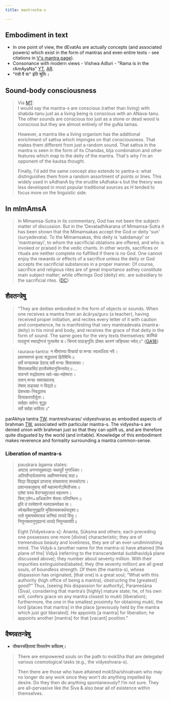 ```yaml
---
title: mantresha-s

---
```

## Embodiment in text
- In one point of view, the dEvatAs are actually concepts (and associated powers) which exist in the form of mantras and even entire texts - see citations in [V's mantra page](/mantra/)).
- Consonance with modern views - Vishwa Adluri - "Rama is in the rAmAyaNa" [YT](https://twitter.com/agnimaan/status/1047594919085264896), [AR](https://archive.org/details/hindu-sanskrit-lectures/20180929-0001-ThinkOlio+_+Time%2C+Desire+and+Action+-+Ramayana+and+The+Cosmic+Game.mp3).
- "रसो वै सः" इति श्रुतिः।

## Sound-body consciousness
> Via [MT](https://twitter.com/blog_supplement/status/1276021150229901312):  
> I would say the mantra-s are conscious (rather than living) with shabda-tanu just as a living being is conscious with an ANava-tanu. The other sounds are conscious too just as a stone or dead wood is conscious but they are almost entirely of the guNa tamas.
>
> However, a mantra like a living organism has the additional enrichment of sattva which impinges on that consciousness. That makes them different from just a random sound. That sattva in the mantra is seen in the form of its Chandas, bIja combination and other features which map to the deity of the mantra. That's why I'm an opponent of the kautsa thought. 
>
> Finally, I'd add the same concept also extends to yantra-s: what distinguishes them from a random assortment of points or lines. This widely used in sAdhanA by the erudite sAdhaka-s but the theory was less developed in most popular traditional sources as H tended to focus more on the linguistic side. 

## In mImAmsA
> In Mimamsa-Sutra in its commentary, God has not been the subject-matter of discussion. But in the ’Devatadhikarana of Mimamsa-Sutra it has been shown that the Mimamsakas accept the God or deity 'sun' (suryadevata). To the Mimamsakas, this deity is 'sabdamayi' or 'mantramayi', to whom the sacrificial oblations are offered, and who is invoked or praised in the vedic chants. In other words, sacrifices or rituals are neither complete no fulfilled if there is no God. One cannot enjoy the rewards or effects of a sacrifice unless the deity or God accepts the sacrificial substances in a proper manner. Of course, sacrifice and religious rites are of great importance asthey constitute main subject matter; while offerings God (deity) etc. are subsidiary to the sacrificial rites. {[DC](http://shodhganga.inflibnet.ac.in/bitstream/10603/164519/11/11_chapter%208.pdf)}

## शैवतन्त्रेषु
> "They are deities embodied in the form of objects or sounds. When one receives a mantra from an ācārya/guru (a teacher), having received proper initiation, and recites every letter of it with caution and competence, he is manifesting that very mantradevata (mantra-deity) in his mind and body, and receives the grace of that deity in the form of sound. The same goes for the very texts themselves: कामिकं पादयुग्मं स्याद्योगजं गुल्फमेव च। चिन्त्यं पादाङ्गुलिः प्रोक्तः कारणं जङ्घिका भवेत्॥" {[GA18](http://indiafacts.org/text-as-text-text-as-deity-reconciling-ritual-rules-of-textual-traditions-with-devotion-to-the-gods/)}

> raurava-tantra:
> न मीमांस्या विचार्या वा मन्त्राः स्वल्पधिया नरैः।  
> प्रमाणमागमं कृत्वा श्रद्धातव्यं हितैषिभिः॥  
> सर्वे मन्त्रात्मक देवास् सर्वे मन्त्राः शिवात्मकाः।  
> शिवात्मकमिदं ज्ञात्वैवमेवानुचिन्तयेत्॥ ...  
> यावन्तो रुद्रदेवाश्च रक्षो-यक्ष-महेश्वराः।  
> तावन् मन्त्राः समाख्यातस्  
> तेषाम् सङ्ख्या न विद्यते॥  
> देशभाषा-निबद्धाश्च  
> दिव्याक्षरपदैर्युताः।  
> सर्वज्ञाः सर्वगाः शुद्धाः  
> सर्वे सर्वज्ञ भाविताः॥"

parAkhya tantra [TW](https://twitter.com/GhorAngirasa/status/867148873692835840). mantreshvaras/ vidyeshvaras as embodied aspects of brahman [TW](https://twitter.com/GhorAngirasa/status/899223199996461056), associated with particular mantra-s. The vidyesha-s are denied union with brahman just so that they can uplift us, and are therefore quite disgusted by the world (and irritable). Knowledge of this embodiment makes reverence and formality surrounding a mantra common-sense.

### Liberation of mantra-s
> pauṣkara āgama states:  
> अष्टाव् अनन्तसूक्ष्माद्याः यथापूर्वं गुणाधिकाः।  
> अतिसौन्दर्यलावण्या अक्षीणमनसस् सदा॥  
> विद्या विद्याह्वयं प्राप्तास् संख्यायास् सप्तकोटयः।  
> प्रशान्तकलुषास् सर्वे महात्मानोऽमितौजसः॥  
> एतेषां यस्य वैराग्यमुपजातं महात्मनः।  
> किम् एतेन+अधिकारेण श्रेयसः परिपन्थिनः॥  
> इति तं परमेशानो मलपाकमपेक्ष्य सः।  
> स्वेच्छयैवानुगृह्णाति मुक्तिव्यक्त्यर्थयादृशा॥  
> ततो मुक्त्यर्थमासन्नं कनिष्ठं तत्पदे विभुः।  
> नियुनक्त्यनुगृह्यान्यं तत्पदे नियुनक्त्यपि॥
>
> Eight [Vidyeśvara-s]: Ananta, Sūkṣma and others; each preceding one possesses one more [divine] characteristic; they are of tremendous beauty and loveliness, they are of an ever-undiminishing mind. The Vidyā-s (another name for the mantra-s) have attained [the plane of the] Vidyā (referring to the transcendental śuddhavidyā plane discussed above); they number about seventy million. With their impurities extinguished/abated, they (the seventy million) are all great souls, of boundless strength. Of them (the mantra-s), whose dispassion has originated, [that one] is a great soul; “What with this authority (high office of being a mantra), obstructing the [greatest] good?” Thus, [seeing this dispassion for authority], Parameśāna (Śiva), considering that mantra’s [highly] mature state; he, of his own will, confers grace on any mantra closest to mukti (liberation); furthermore, the one in the smallest proximity for obtaining mukti, the lord [places that mantra] in the place [previously held by the mantra which just got liberated]. He appoints [a mantra] for liberation; he appoints another [mantra] for that [vacant] position.”

## वैष्णवतन्त्रेषु
- पौष्करसंहितायां विस्तारेण कथितम्।


> There are empowered souls on the path to mokSha that are delegated various cosmological tasks (e.g., the vidyeshvara-s).
>
> Then there are those who have attained mokSha/shivatvam who may no longer do any work since they won’t do anything impelled by desire. Do they then do anything spontaneously? I’m not sure. They are all-pervasive like *the* Śiva & also bear all of existence within themselves.